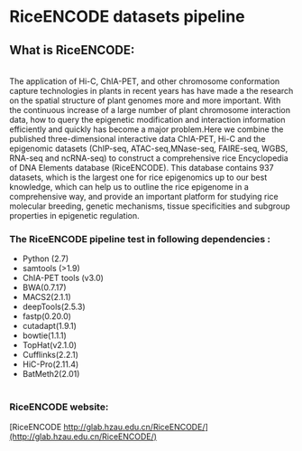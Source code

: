 # RiceENCODE datasets pipeline
## What is RiceENCODE:
<br>The application of Hi-C, ChIA-PET, and other chromosome conformation capture technologies in plants in recent years has have made a the research on the spatial structure of plant genomes more and more important. With the continuous increase of a large number of plant chromosome interaction data, how to query the epigenetic modification and interaction information efficiently and quickly has become a major problem.Here we combine the published three-dimensional interactive data ChIA-PET, Hi-C and the epigenomic datasets (ChIP-seq, ATAC-seq,MNase-seq, FAIRE-seq, WGBS, RNA-seq and ncRNA-seq) to construct a comprehensive rice Encyclopedia of DNA Elements database (RiceENCODE). This database contains 937 datasets, which is the largest one for rice epigenomics up to our best knowledge, which can help us to outline the rice epigenome in a comprehensive way, and provide an important platform for studying rice molecular breeding, genetic mechanisms, tissue specificities and subgroup properties in epigenetic regulation.</br>
### The RiceENCODE pipeline test in following dependencies :
* Python (2.7)
* samtools (>1.9)
* ChIA-PET tools (v3.0)
* BWA(0.7.17)
* MACS2(2.1.1)
* deepTools(2.5.3)
* fastp(0.20.0)
* cutadapt(1.9.1)
* bowtie(1.1.1)
* TopHat(v2.1.0)
* Cufflinks(2.2.1)
* HiC-Pro(2.11.4)
* BatMeth2(2.01)
<br></br>
### RiceENCODE website:
[RiceENCODE http://glab.hzau.edu.cn/RiceENCODE/](http://glab.hzau.edu.cn/RiceENCODE/)
